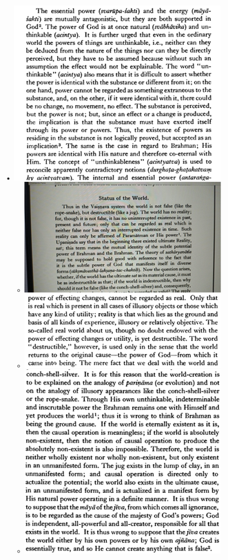 - ![Screenshot 2023-05-17 at 17.00.21.png](../assets/Screenshot_2023-05-17_at_17.00.21_1684397751290_0.png)
	- ![WhatsApp Image 2023-05-18 at 09.57.00.jpeg](../assets/WhatsApp_Image_2023-05-18_at_09.57.00_1684397834658_0.jpeg)
	- ![Screenshot 2023-05-18 at 10.08.46.png](../assets/Screenshot_2023-05-18_at_10.08.46_1684397753587_0.png)
	- ![Screenshot 2023-05-18 at 10.18.23.png](../assets/Screenshot_2023-05-18_at_10.18.23_1684397912420_0.png)